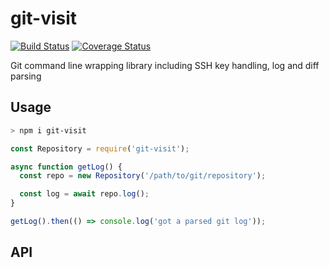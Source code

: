 # git-visit
[![Build Status](https://travis-ci.org/saintedlama/git-visit.svg?branch=master)](https://travis-ci.org/saintedlama/git-visit)
[![Coverage Status](https://coveralls.io/repos/github/saintedlama/git-visit/badge.svg?branch=master)](https://coveralls.io/github/saintedlama/git-visit?branch=master)

Git command line wrapping library including SSH key handling, log and diff parsing

## Usage

```bash
> npm i git-visit
```

```javascript
const Repository = require('git-visit');

async function getLog() {
  const repo = new Repository('/path/to/git/repository');

  const log = await repo.log();
}

getLog().then(() => console.log('got a parsed git log'));
```

## API
